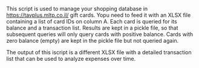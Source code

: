 This script is used to manage your shopping database in https://tavplus.mltp.co.il/ gift cards.
Yopu need to feed it with an XLSX file containing a list of card IDs on column A.
Each card is queried for its balance and a transaction list. Results are kept in a pickle file,
so that subsequent queries will only query cards with positive balance. Cards with zero balance (empty)
are kept in the pickle file but not queried again.

The output of this iscript is a different XLSX file with a detailed transaction list
that can be used to analyze expenses over time.

